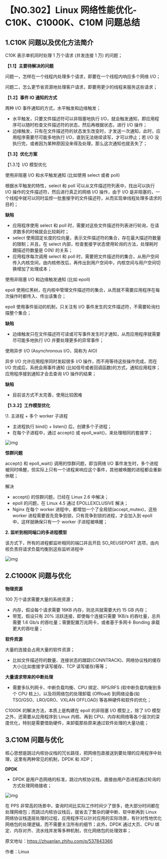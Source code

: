 # 【NO.302】Linux 网络性能优化-C10K、C1000K、C10M 问题总结

## 1.C10K 问题以及优化方法简介

C10K 表示单机同时处理 1 万个请求 (并发连接 1 万) 的问题；

**【1.1】主要待解决的问题**

问题一，怎样在一个线程内处理多个请求，即要在一个线程内响应多个网络 I/O；

问题二，怎么更节省资源地处理客户请求，即要用更少的线程来服务这些请求；

**【1.2】事件 IO 通知的方式**

两种 I/O 事件通知的方式，水平触发和边缘触发；

- 水平触发，只要文件描述符可以非阻塞地执行 I/O，就会触发通知，即应用程序可以随时检查文件描述符的状态，然后再根据状态，进行 I/O 操作；
- 边缘触发，只有在文件描述符的状态发生改变时，才发送一次通知，此时，应用程序需要尽可能多地执行 I/O，直到无法继续读写，才可以停止；若 I/O 没执行完，或者因为某种原因没来得及处理，那么这次通知也就丢失了；

**【1.3】优化方案**

【1.3.1】I/O 模型优化

使用非阻塞 I/O 和水平触发通知 (比如使用 select 或者 poll)

根据水平触发的特性，select 和 poll 可以从文件描述符列表中，找出可以执行 I/O 操作的文件描述符，然后进行真正的网络 I/O 操作，由于 I/O 是非阻塞的，一个线程中就可以同时监控一批套接字的文件描述符，从而实现单线程处理多请求的目的；

**缺陷**

- 应用程序使用 select 和 poll 时，需要对这些文件描述符列表进行轮询，在请求数多的时候就会比较耗时；
- select 使用固定长度的位向量，表示文件描述符的集合，存在最大描述符数量的限制；并且，在 select 内部，检查套接字状态使用轮询的方法，处理耗时跟描述符数量是 O(N) 的关系；
- 应用程序每次调用 select 和 poll 时，需要把文件描述符的集合，从用户空间传入内核空间，由内核修改后，再传出到用户空间中，内核空间与用户空间切换增加了处理成本；

使用非阻塞 I/O 和边缘触发通知 (比如 epoll)

epoll 使用红黑树，在内核中管理文件描述符的集合，从而就不需要应用程序在每次操作时都传入、传出该集合；

epoll 使用事件驱动的机制，只关注有 I/O 事件发生的文件描述符，不需要轮询扫描整个集合；

**缺陷**

- 边缘触发只在文件描述符可读或可写事件发生时才通知，从而应用程序就需要尽可能多地执行 I/O 并要处理更多的异常事件；

使用异步 I/O (Asynchronous I/O，简称为 AIO)

异步 I/O 允许应用程序同时发起很多 I/O 操作，而不用等待这些操作完成，而在 I/O 完成后，系统会用事件通知 (比如信号或者回调函数)的方式，通知应用程序；应用程序接到通知才会去查询 I/O 操作的结果；

**缺陷**

- 目前该方式不太完善，使用比较困难

**【1.3.2】工作模型优化**

\1. 主进程 + 多个 worker 子进程

- 主进程执行 bind() + listen() 后，创建多个子进程；
- 在每个子进程中，通过 accept() 或 epoll_wait()，来处理相同的套接字；

![img](https://pic2.zhimg.com/80/v2-52c9d25906664f38ef89d67a17847149_720w.webp)

**惊群问题**

accept() 和 epoll_wait() 调用的惊群问题，即当网络 I/O 事件发生时，多个进程被同时唤醒，但实际上只有一个进程来响应这个事件，其他被唤醒的进程都会重新休眠；

解决

- accept() 的惊群问题，已经在 Linux 2.6 中解决；
- epoll 的问题，在 Linux 4.5 通过 EPOLLEXCLUSIVE 解决；
- Nginx 在每个 worker 进程中，都增加一个了全局锁(accept_mutex)，这些 worker 进程需要首先竞争到锁，只有竞争到锁的进程，才会加入到 epoll 中，这样就确保只有一个 worker 子进程被唤醒；

**2. 监听到相同端口的多进程模型**

该方式下，所有的进程都监听相同的端口并且开启 SO_REUSEPORT 选项，由内核负责将请求负载均衡到这些监听进程中

![img](https://pic1.zhimg.com/80/v2-cf57e4f185fe6f464a79e0eb9af04380_720w.webp)



## 2.C1000K 问题与优化

**物理资源**

100 万个请求需要大量的系统资源；

- 内存，假设每个请求需要 16KB 内存，则总共就需要大约 15 GB 内存；
- 带宽，假设只有 20% 活跃连接，即使每个连接只需要 1KB/s 的吞吐量，总共需要 1.6 Gb/s 的吞吐量；需要配置万兆网卡，或者基于多网卡 Bonding 承载更大的吞吐量；

**软件资源**

大量的连接会占用大量的软件资源；

- 比如文件描述符的数量、连接状态的跟踪(CONNTRACK)、网络协议栈的缓存大小(比如套接字读写缓存、TCP 读写缓存)等等；

**大量请求带来的中断处理**

- 需要多队列网卡、中断负载均衡、CPU 绑定、RPS/RFS (软中断负载均衡到多个 CPU 核上)，以及将网络包的处理卸载 (Offload) 到网络设备(如 TSO/GSO、LRO/GRO、VXLAN OFFLOAD) 等各种硬件和软件的优化；

C1000K 的解决方法，本质上是构建在 epoll 的非阻塞 I/O 模型上，除了 I/O 模型之外，还需要从应用程序到 Linux 内核、再到 CPU、内存和网络等各个层次的深度优化，特别是需要借助硬件，来卸载那些原来通过软件处理的大量功能；

## **3.C10M 问题与优化**

核心思想是跳过内核协议栈的冗长路径，把网络包直接送到要处理的应用程序中处理，这里有两种常见的机制，DPDK 和 XDP；

**DPDK**

- DPDK 是用户态网络的标准，跳过内核协议栈，直接由用户态进程通过轮询的方式处理网络接收；

![img](https://pic2.zhimg.com/80/v2-67721fb75c9e824a20f9d50ce1c3a551_720w.webp)

在 PPS 非常高的场景中，查询时间比实际工作时间少了很多，绝大部分时间都在处理网络包；而跳过内核协议栈后，就省去了繁杂的硬中断、软中断再到 Linux 网络协议栈逐层处理的过程，应用程序可以针对应用的实际场景，有针对性地优化网络包的处理逻辑，而不需要关注所有的细节；此外，DPDK 通过大页、CPU 绑定、内存对齐、流水线并发等多种机制，优化网络包的处理效率；

原文地址：https://zhuanlan.zhihu.com/p/537843366

作者：Linux